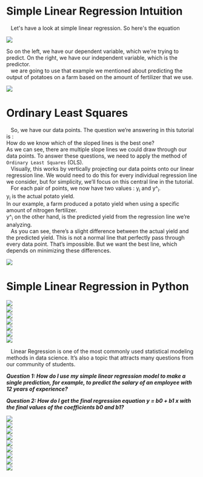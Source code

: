 # Simple Linear Regression Intuition

&nbsp;&nbsp;&nbsp;Let's have a look at simple linear regression. So here's the equation  

![](../Assets/photos/simple%20linear%20regression_1.PNG)

So on the left, we have our dependent variable, which we're trying to predict. On the right, we have our independent variable, which is the predictor.  
&nbsp;&nbsp;&nbsp;we are going to use that example we mentioned about predicting the output of potatoes on a farm based on the amount of fertilizer that we use.

![](../Assets/photos/simple%20linear%20regression_2.PNG)



# Ordinary Least Squares

&nbsp;&nbsp;&nbsp;So, we have our data points. The question we’re answering in this tutorial is :  
How do we know which of the sloped lines is the best one?  
As we can see, there are multiple slope lines we could draw through our data points. To answer these questions, we need to apply the method of `Ordinary Least Squares` (OLS).  
&nbsp;&nbsp;&nbsp;Visually, this works by vertically projecting our data points onto our linear regression line. We would need to do this for every individual regression line we consider, but for simplicity, we’ll focus on this central line in the tutorial.  
&nbsp;&nbsp;&nbsp;For each pair of points, we now have two values : y<sub>i</sub> and y^<sub>i</sub>.  
y<sub>i</sub> is the actual potato yield.  
In our example, a farm produced a potato yield when using a specific amount of nitrogen fertilizer.  
y^<sub>i</sub> on the other hand, is the predicted yield from the regression line we’re analyzing.  
&nbsp;&nbsp;&nbsp;As you can see, there’s a slight difference between the actual yield and the predicted yield. This is not a normal line that perfectly pass through every data point. That’s impossible. But we want the best line, which depends on minimizing these differences.  

![](../Assets/photos/simple%20linear%20regression_3.PNG)


# Simple Linear Regression in Python

![](../Assets/photos/simple%20linear%20regression_4.PNG)  
![](../Assets/photos/simple%20linear%20regression_5.PNG)  
![](../Assets/photos/simple%20linear%20regression_6.PNG)  
![](../Assets/photos/simple%20linear%20regression_7.PNG)  
![](../Assets/photos/simple%20linear%20regression_8.PNG)  
![](../Assets/photos/simple%20linear%20regression_9.PNG)  
![](../Assets/photos/simple%20linear%20regression_10.PNG)


&nbsp;&nbsp;&nbsp;Linear Regression is one of the most commonly used statistical modeling methods in data science. It’s also a topic that attracts many questions from our community of students.  

***Question 1: How do I use my simple linear regression model to make a single prediction, for example, to predict the salary of an employee with 12 years of experience?***  

***Question 2: How do I get the final regression equation y = b0 + b1 x with the final values of the coefficients b0 and b1?***

![](../Assets/photos/simple%20linear%20regression_11.PNG)  
![](../Assets/photos/simple%20linear%20regression_12.PNG)  
![](../Assets/photos/simple%20linear%20regression_13.PNG)  
![](../Assets/photos/simple%20linear%20regression_14.PNG)  
![](../Assets/photos/simple%20linear%20regression_15.PNG)   
![](../Assets/photos/simple%20linear%20regression_16.PNG)  
![](../Assets/photos/simple%20linear%20regression_17.PNG)   
![](../Assets/photos/simple%20linear%20regression_18.PNG)   
![](../Assets/photos/simple%20linear%20regression_19.PNG)















